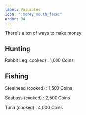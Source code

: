 ```yaml
---
label: Valuables
icon: ":money_mouth_face:"
order: 94
---
```

There's a ton of ways to make money

## Hunting
Rabbit Leg (cooked)
:   1,000 Coins

## Fishing
Steelhead (cooked)
:   1,500 Coins

Seabass (cooked)
:   2,500 Coins

Tuna (cooked)
:   4,000 Coins
